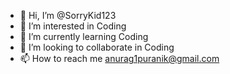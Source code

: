- 👋 Hi, I’m @SorryKid123
- 👀 I’m interested in Coding 
- 🌱 I’m currently learning Coding
- 💞️ I’m looking to collaborate in Coding
- 📫 How to reach me anurag1puranik@gmail.com

<!---
SorryKid123/SorryKid123 is a ✨ special ✨ repository because its `README.md` (this file) appears on your GitHub profile.
You can click the Preview link to take a look at your changes.
--->
